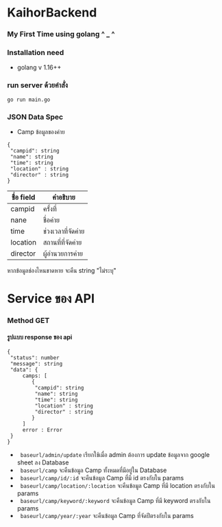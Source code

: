 ﻿# KaihorBackend

### My First Time using golang ^ _ ^
### Installation need
- golang v 1.16++

### run server ด้วยคำสั่ง
```
go run main.go
```
### JSON Data Spec

- Camp  ข้อมูลของค่าย

```
{
 "campid": string
 "name": string
 "time": string
 "location" : string
 "director" : string
}
```

| ชื่อ field | คำอธิบาย |
| ------ | ------ |
| campid | ครั้งที่ |
| nane | ชื่อค่าย |
| time | ช่วงเวลาที่จัดค่าย |
| location | สถานที่ที่จัดค่าย |
| director | ผู้อำนวยการค่าย |

 หากข้อมูลช่องไหนขาดหาย จะคืน string "ไม่ระบุ"

# Service ของ  API


### Method GET
#### รูปเเบบ response ของ api

```
{
 "status": number
 "message": string
 "data": {
     camps: [
        {
         "campid": string
         "name": string
         "time": string
         "location" : string
         "director" : string  
        }
     ]
     error : Error
 }
}
```        
* ``` baseurl/admin/update``` เรียกใช้เมื่อ admin ต้องการ update ข้อมูลจาก google sheet ลง Database
* ``` baseurl/camp```  จะคืนข้อมูล Camp ทั้งหมดที่มีอยู่ใน Database
* ``` baseurl/camp/id/:id```  จะคืนข้อมูล Camp ที่มี id ตรงกับใน params
* ``` baseurl/camp/location/:location```  จะคืนข้อมูล Camp ที่มี location ตรงกับใน params
* ``` baseurl/camp/keyword/:keyword```  จะคืนข้อมูล Camp ที่มี keyword ตรงกับใน params
* ``` baseurl/camp/year/:year```  จะคืนข้อมูล Camp ที่จัดปีตรงกับใน params


  
